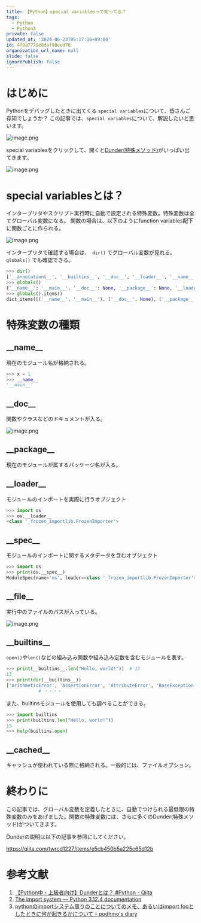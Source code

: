 ```yaml
---
title: 【Python】special variablesって知ってる？
tags:
  - Python
  - Python3
private: false
updated_at: '2024-06-23T05:17:16+09:00'
id: 4f9a7779e8daf98eed76
organization_url_name: null
slide: false
ignorePublish: false
---
```

# はじめに

Pythonをデバッグしたときに出てくる `special variables`について、皆さんご存知でしょうか？ この記事では、`special variables`について、解説したいと思います。

![image.png](https://qiita-image-store.s3.ap-northeast-1.amazonaws.com/0/156096/ac0d2353-fa2a-222e-8b59-73aa3a5e2e39.png)

special variablesをクリックして、開くと[Dunder(特殊メソッド)](https://qiita.com/twrcd1227/items/e5cb450b5a225c65d12b)がいっぱい出てきます。

![image.png](https://qiita-image-store.s3.ap-northeast-1.amazonaws.com/0/156096/abed466a-9c0d-4e78-41c3-72c99882b8b8.png)

# special variablesとは？

インタープリタやスクリプト実行時に自動で設定される特殊変数。特殊変数は全てグローバル変数になる。
関数の場合は、以下のようにfunction variables配下に関数ごとに作られる。

![image.png](https://qiita-image-store.s3.ap-northeast-1.amazonaws.com/0/156096/0ab07975-c582-ff48-e98e-11cf3ab5723c.png)

インタープリタで確認する場合は、　`dir()` でグローバル変数が見れる。`globals()` でも確認できる。

```python
>>> dir()
['__annotations__', '__builtins__', '__doc__', '__loader__', '__name__', '__package__', '__spec__']
>>> globals()
{'__name__': '__main__', '__doc__': None, '__package__': None, '__loader__': <class '_frozen_importlib.BuiltinImporter'>, '__spec__': None, '__annotations__': {}, '__builtins__': <module 'builtins' (built-in)>}
>>> globals().items()
dict_items([('__name__', '__main__'), ('__doc__', None), ('__package__', None), ('__loader__', <class '_frozen_importlib.BuiltinImporter'>), ('__spec__', None), ('__annotations__', {}), ('__builtins__', <module 'builtins' (built-in)>)])
```

# 特殊変数の種類

## \_\_name__

現在のモジュール名が格納される。

```python
>>> x = 1
>>> __name__
'__main__'
```

## \_\_doc__

関数やクラスなどのドキュメントが入る。

![image.png](https://qiita-image-store.s3.ap-northeast-1.amazonaws.com/0/156096/5b674973-f154-2d8c-1549-04d61ebfebcb.png)

## \_\_package__

現在のモジュールが属するパッケージ名が入る。

## \_\_loader__

モジュールのインポートを実際に行うオブジェクト

```python
>>> import os
>>> os.__loader__
<class '_frozen_importlib.FrozenImporter'>
```

## \_\_spec__

モジュールのインポートに関するメタデータを含むオブジェクト

```python
>>> import os
>>> print(os.__spec__)
ModuleSpec(name='os', loader=<class '_frozen_importlib.FrozenImporter'>, origin='frozen')
```

## \_\_file__

実行中のファイルのパスが入っている。

![image.png](https://qiita-image-store.s3.ap-northeast-1.amazonaws.com/0/156096/f0915b30-7925-b1bd-aa8f-15a5c2d5f1e1.png)

## \_\_builtins__

`open()`や`len()`などの組み込み関数や組み込み定数を含むモジュールを表す。

```python
>>> print(__builtins__.len("Hello, world!"))  # 13
13
>>> print(dir(__builtins__))
['ArithmeticError', 'AssertionError', 'AttributeError', 'BaseException', 'BaseExceptionGroup', 'BlockingIOError', 
            # ・・・・
```

また、builtinsモジュールを使用しても調べることができる。

```python
>>> import builtins
>>> print(builtins.len("Hello, world!"))
13
>>> help(builtins.open)
```

## \_\_cached__

キャッシュが使われている際に格納される。一般的には、ファイルオプション。

# 終わりに

この記事では、グローバル変数を定義したときに、自動でつけられる最低限の特殊変数のみをあげました。関数の特殊変数には、さらに多くのDunder(特殊メソッド)がついてきます。

Dunderの説明は以下の記事を参照にしてください。

https://qiita.com/twrcd1227/items/e5cb450b5a225c65d12b

# 参考文献

1. [【Python中・上級者向け】Dunderとは？ #Python - Qiita](https://qiita.com/twrcd1227/items/e5cb450b5a225c65d12b)
2. [The import system — Python 3.12.4 documentation](https://docs.python.org/3/reference/import.html)
3. [pythonのimportシステム周りのことについてのメモ、あるいはimport fooとしたときに何が起きるかについて - podhmo's diary](https://pod.hatenablog.com/entry/2019/07/25/005334)
